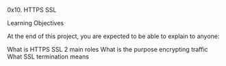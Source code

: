0x10. HTTPS SSL

Learning Objectives

At the end of this project, you are expected to be able to explain to anyone:

What is HTTPS SSL 2 main roles
What is the purpose encrypting traffic
What SSL termination means
